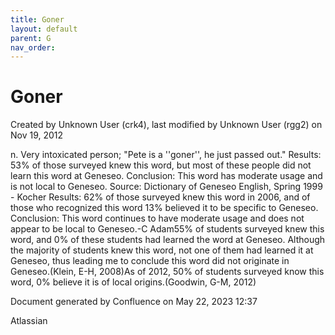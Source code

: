 ```yaml
---
title: Goner
layout: default
parent: G
nav_order:
---
```


# Goner

Created by  Unknown User (crk4), last modified by  Unknown User (rgg2) on Nov 19, 2012

n. Very intoxicated person; &quot;Pete is a ''goner'', he just passed out.&quot; Results: 53% of those surveyed knew this word, but most of these people did not learn this word at Geneseo. Conclusion: This word has moderate usage and is not local to Geneseo. Source: Dictionary of Geneseo English, Spring 1999 - Kocher Results: 62% of those surveyed knew this word in 2006, and of those who recognized this word 13% believed it to be specific to Geneseo. Conclusion: This word continues to have moderate usage and does not appear to be local to Geneseo.-C Adam55% of students surveyed knew this word, and 0% of these students had learned the word at Geneseo. Although the majority of students knew this word, not one of them had learned it at Geneseo, thus leading me to conclude this word did not originate in Geneseo.(Klein, E-H, 2008)As of 2012, 50% of students surveyed know this word, 0% believe it is of local origins.(Goodwin, G-M, 2012)

Document generated by Confluence on May 22, 2023 12:37

Atlassian
